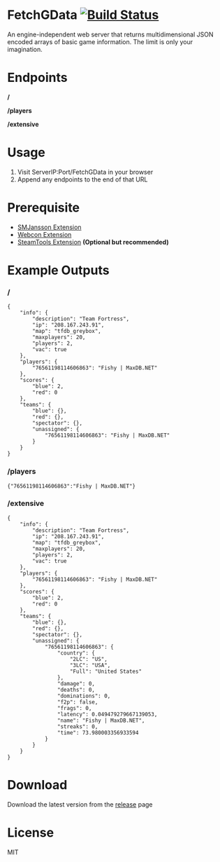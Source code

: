 # FetchGData [![Build Status](https://travis-ci.org/RumbleFrog/FetchGData.svg?branch=master)](https://travis-ci.org/RumbleFrog/FetchGData)
An engine-independent web server that returns multidimensional JSON encoded arrays of basic game information. The limit is only your imagination.

# Endpoints
**/**

**/players**

**/extensive**

# Usage

1. Visit ServerIP:Port/FetchGData in your browser
2. Append any endpoints to the end of that URL

# Prerequisite

- [SMJansson Extension](https://forums.alliedmods.net/showthread.php?t=184604)
- [Webcon Extension](https://builds.limetech.io/?p=webcon)
- [SteamTools Extension](https://builds.limetech.io/?p=steamtools) **(Optional but recommended)**

# Example Outputs

### /

```
{
    "info": {
        "description": "Team Fortress",
        "ip": "208.167.243.91",
        "map": "tfdb_greybox",
        "maxplayers": 20,
        "players": 2,
        "vac": true
    },
    "players": {
        "76561198114606863": "Fishy | MaxDB.NET"
    },
    "scores": {
        "blue": 2,
        "red": 0
    },
    "teams": {
        "blue": {},
        "red": {},
        "spectator": {},
        "unassigned": {
            "76561198114606863": "Fishy | MaxDB.NET"
        }
    }
}

```

### /players

```
{"76561198114606863":"Fishy | MaxDB.NET"}
```

### /extensive

```
{
    "info": {
        "description": "Team Fortress",
        "ip": "208.167.243.91",
        "map": "tfdb_greybox",
        "maxplayers": 20,
        "players": 2,
        "vac": true
    },
    "players": {
        "76561198114606863": "Fishy | MaxDB.NET"
    },
    "scores": {
        "blue": 2,
        "red": 0
    },
    "teams": {
        "blue": {},
        "red": {},
        "spectator": {},
        "unassigned": {
            "76561198114606863": {
                "country": {
                    "2LC": "US",
                    "3LC": "USA",
                    "Full": "United States"
                },
                "damage": 0,
                "deaths": 0,
                "dominations": 0,
                "f2p": false,
                "frags": 0,
                "latency": 0.049479279667139053,
                "name": "Fishy | MaxDB.NET",
                "streaks": 0,
                "time": 73.980003356933594
            }
        }
    }
}
```

# Download 

Download the latest version from the [release](https://github.com/RumbleFrog/FetchGData/releases) page

# License

MIT
